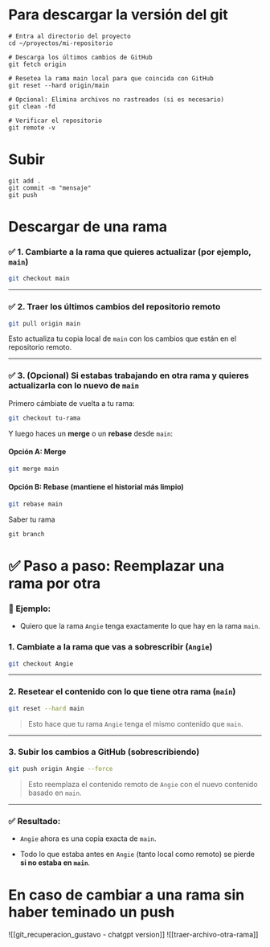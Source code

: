 # Para descargar la versión del git
```git
# Entra al directorio del proyecto
cd ~/proyectos/mi-repositorio

# Descarga los últimos cambios de GitHub
git fetch origin

# Resetea la rama main local para que coincida con GitHub
git reset --hard origin/main

# Opcional: Elimina archivos no rastreados (si es necesario)
git clean -fd

# Verificar el repositorio
git remote -v

```

# Subir
```
git add .
git commit -m "mensaje"
git push
```

# Descargar de una rama

### ✅ 1. Cambiarte a la rama que quieres actualizar (por ejemplo, `main`)

```bash
git checkout main
```

---

### ✅ 2. Traer los últimos cambios del repositorio remoto

```bash
git pull origin main
```

Esto actualiza tu copia local de `main` con los cambios que están en el repositorio remoto.

---

### ✅ 3. (Opcional) Si estabas trabajando en otra rama y quieres actualizarla con lo nuevo de `main`

Primero cámbiate de vuelta a tu rama:

```bash
git checkout tu-rama
```

Y luego haces un **merge** o un **rebase** desde `main`:

#### Opción A: Merge

```bash
git merge main
```

#### Opción B: Rebase (mantiene el historial más limpio)

```bash
git rebase main
```


Saber tu rama
```
git branch

```

# ✅ Paso a paso: Reemplazar una rama por otra

### 🧾 Ejemplo:

- Quiero que la rama `Angie` tenga exactamente lo que hay en la rama `main`.
### 1. Cambiate a la rama que vas a sobrescribir (`Angie`)

```bash
git checkout Angie
```

---

### 2. Resetear el contenido con lo que tiene otra rama (`main`)

```bash
git reset --hard main
```

> Esto hace que tu rama `Angie` tenga el mismo contenido que `main`.

---

### 3. Subir los cambios a GitHub (sobrescribiendo)

```bash
git push origin Angie --force
```

> Esto reemplaza el contenido remoto de `Angie` con el nuevo contenido basado en `main`.

---

### ✅ Resultado:

- `Angie` ahora es una copia exacta de `main`.
    
- Todo lo que estaba antes en `Angie` (tanto local como remoto) se pierde **si no estaba en `main`**.


# En caso de cambiar a una rama sin haber teminado un push
![[git_recuperacion_gustavo - chatgpt version]]
![[traer-archivo-otra-rama]]